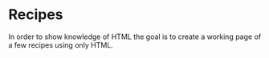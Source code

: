 # Recipes
In order to show knowledge of HTML the goal is to create a working page of a few recipes using only HTML.

